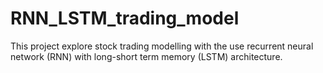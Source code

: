 # RNN_LSTM_trading_model
This project explore stock trading modelling with the use recurrent neural network (RNN) with long-short term memory (LSTM) architecture. 
